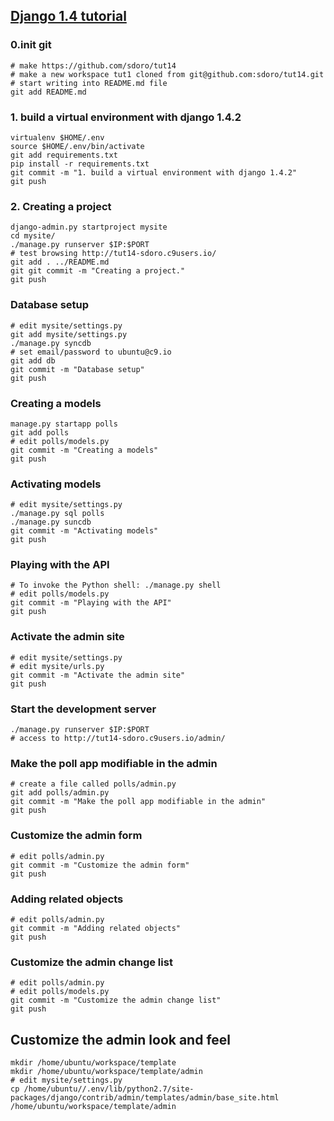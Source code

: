 ## [Django 1.4 tutorial](https://docs.djangoproject.com/en/1.4/intro/tutorial04/)

### 0.init git

    # make https://github.com/sdoro/tut14
    # make a new workspace tut1 cloned from git@github.com:sdoro/tut14.git
    # start writing into README.md file
    git add README.md
    
### 1. build a virtual environment with django 1.4.2

    virtualenv $HOME/.env
    source $HOME/.env/bin/activate
    git add requirements.txt
    pip install -r requirements.txt
    git commit -m "1. build a virtual environment with django 1.4.2"
    git push

### 2. Creating a project

    django-admin.py startproject mysite
    cd mysite/
    ./manage.py runserver $IP:$PORT
    # test browsing http://tut14-sdoro.c9users.io/
    git add . ../README.md
    git git commit -m "Creating a project."
    git push

### Database setup

    # edit mysite/settings.py
    git add mysite/settings.py
    ./manage.py syncdb
    # set email/password to ubuntu@c9.io
    git add db
    git commit -m "Database setup"
    git push

### Creating a models

    manage.py startapp polls
    git add polls
    # edit polls/models.py
    git commit -m "Creating a models"
    git push

### Activating models

    # edit mysite/settings.py
    ./manage.py sql polls
    ./manage.py suncdb
    git commit -m "Activating models"
    git push

### Playing with the API

    # To invoke the Python shell: ./manage.py shell
    # edit polls/models.py
    git commit -m "Playing with the API"
    git push

### Activate the admin site

    # edit mysite/settings.py
    # edit mysite/urls.py
    git commit -m "Activate the admin site"
    git push

### Start the development server

    ./manage.py runserver $IP:$PORT
    # access to http://tut14-sdoro.c9users.io/admin/

### Make the poll app modifiable in the admin

    # create a file called polls/admin.py
    git add polls/admin.py
    git commit -m "Make the poll app modifiable in the admin"
    git push

### Customize the admin form

    # edit polls/admin.py
    git commit -m "Customize the admin form"
    git push

### Adding related objects

    # edit polls/admin.py
    git commit -m "Adding related objects"
    git push

### Customize the admin change list

    # edit polls/admin.py
    # edit polls/models.py
    git commit -m "Customize the admin change list"
    git push

## Customize the admin look and feel

    mkdir /home/ubuntu/workspace/template
    mkdir /home/ubuntu/workspace/template/admin
    # edit mysite/settings.py
    cp /home/ubuntu//.env/lib/python2.7/site-packages/django/contrib/admin/templates/admin/base_site.html /home/ubuntu/workspace/template/admin

